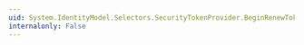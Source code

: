 ```yaml
---
uid: System.IdentityModel.Selectors.SecurityTokenProvider.BeginRenewTokenCore(System.TimeSpan,System.IdentityModel.Tokens.SecurityToken,System.AsyncCallback,System.Object)
internalonly: False
---
```

